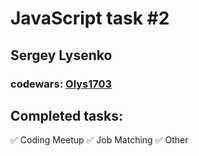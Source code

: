 # JavaScript task #2
## Sergey Lysenko
### codewars: [Olys1703](https://www.codewars.com/users/Olys1703)

## Completed tasks:
:white_check_mark: Coding Meetup
:white_check_mark: Job Matching
:white_check_mark: Other